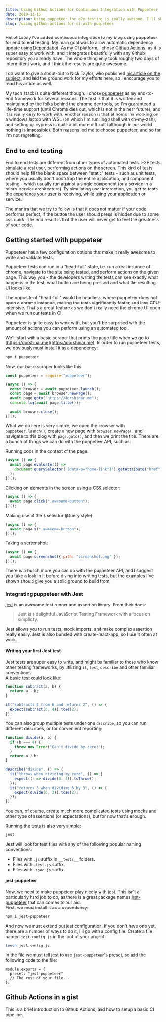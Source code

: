 ```yaml
---
title: Using Github Actions for Continuous Integration with Puppeteer
date: 2019-12-15
description: Using puppeteer for e2e testing is really awesome. I'll show you how to integrate it with github actions.
slug: /using-github-actions-for-ci-with-puppeteer
---
```


Hello!
Lately I've added continuous integration to my blog using puppeteer for end to end testing. My main goal was to allow automatic dependency update using [Dependabot](https://dependabot.com/). As my CI platform, I chose [Github Actions](https://github.com/features/actions), as it is super easy to work with, and it integrates beautifully with any Github repository you already have. The whole thing only took roughly two days of intermittent work, and I think the results are quite awesome.

I do want to give a shout-out to Nick Taylor, who published [his article on the subject](https://www.iamdeveloper.com/blog/2019-08-15-update-dependencies-with-dependabot-cypress-and-netlify/), and laid the ground work for my efforts here, so I encourage you to read his article as well.

My tech stack is quite different though. I chose [puppeteer](https://pptr.dev/) as my end-to-end framework for several reasons. The first is that it is written and maintained by the folks behind the chrome dev tools, so I'm guaranteed a life-time support (until Chrome dies out, which is not in the near future), and it is really easy to work with. Another reason is that at home I'm working on a windows laptop with WSL (on which I'm running zshell with oh-my-zsh), and setting up cypress is quite a bit more difficult (although in our world nothing is impossible). Both reasons led me to choose puppeteer, and so far I'm not regretting.

## End to end testing

End to end tests are different from other types of automated tests. E2E tests simulate a real user, performing actions on the screen. This kind of tests should help fill the blank space between "static" tests - such as unit tests, where you usually don't bootstrap the entire application, and component testing - which usually run against a single component (or a service in a micro-service architecture). By simulating user interaction, you get to tests the experience your user is receiving, while using your application or service.

The mantra that we try to follow is that it does not matter if your code performs perfect, if the button the user should press is hidden due to some css quirk. The end result is that the user will never get to feel the greatness of your code.

## Getting started with puppeteer

Puppeteer has a few configuration options that make it really awesome to write and validate tests.

Puppeteer tests can run in a "head-full" state, i.e. run a real instance of chrome, navigate to the site being tested, and perform actions on the given page. This way you - the developers writing the tests can see exactly what happens in the test, what button are being pressed and what the resulting UI looks like.

The opposite of "head-full" would be headless, where puppeteer does not open a chrome instance, making the tests significantly faster, and less CPU-intensive. That's a great feature as we don't really need the chrome UI open when we run our tests in CI.

Puppeteer is quite easy to work with, but you'll be surprised with the amount of actions you can perform using an automated tool.

We'll start with a basic scraper that prints the page title when we go to [https://dorshinar.me](https://dorshinar.me). In order to run puppeteer tests, we obviously must install it as a dependency:

```bash
npm i puppeteer
```

Now, our basic scraper looks like this:

```js
const puppeteer = require("puppeteer");

(async () => {
  const browser = await puppeteer.launch();
  const page = await browser.newPage();
  await page.goto("https://dorshinar.me");
  console.log(await page.title());

  await browser.close();
})();
```

What we do here is very simple, we open the browser with `puppeteer.launch()`, create a new page with `browser.newPage()` and navigate to this blog with `page.goto()`, and then we print the title. There are a bunch of things we can do with the puppeteer API, such as:

Running code in the context of the page:

```js
(async () => {
  await page.evaluate(() =>
    document.querySelector('[data-p="home-link"]').getAttribute("href")
  );
})();
```

Clicking on elements in the screen using a CSS selector:

```js
(async () => {
  await page.click(".awesome-button");
})();
```

Making use of the `$` selector (jQuery style):

```js
(async () => {
  await page.$(".awesome-button");
})();
```

Taking a screenshot:

```js
(async () => {
  await page.screenshot({ path: "screenshot.png" });
})();
```

There is a bunch more you can do with the puppeteer API, and I suggest you take a look in it before diving into writing tests, but the examples I've shown should give you a solid ground to build from.

### Integrating puppeteer with Jest

[jest](https://jestjs.io/) is an awesome test runner and assertion library. From their docs:

> Jest is a delightful JavaScript Testing Framework with a focus on simplicity.

Jest allows you to run tests, mock imports, and make complex assertion really easily. Jest is also bundled with create-react-app, so I use it often at work.

#### Writing your first Jest test

Jest tests are super easy to write, and might be familiar to those who know other testing frameworks, by utilizing `it`, `test`, `describe` and other familiar conventions.  
A basic test could look like:

```js
function subtract(a, b) {
  return a - b;
}

it("subtracts 4 from 6 and returns 2", () => {
  expect(subtract(6, 4)).toBe(2);
});
```

You can also group multiple tests under one `describe`, so you can run different describes, or for convenient reporting:

```js
function divide(a, b) {
  if (b === 0) {
    throw new Error("Can't divide by zero!");
  }
  return a / b;
}

describe("divide", () => {
  it("throws when dividing by zero", () => {
    expect(() => divide(6, 0)).toThrow();
  });
  it("returns 3 when dividing 6 by 3", () => {
    expect(divide(6, 3)).toBe(2);
  });
});
```

You can, of course, create much more complicated tests using mocks and other type of assertions (or expectations), but for now that's enough.

Running the tests is also very simple:

```bash
jest
```

Jest will look for test files with any of the following popular naming conventions:

- Files with `.js` suffix in `__tests__` folders.
- Files with `.test.js` suffix.
- Files with `.spec.js` suffix.

#### jest-puppeteer

Now, we need to make puppeteer play nicely with jest. This isn't a particularly hard job to do, as there is a great package names [jest-puppeteer](https://github.com/smooth-code/jest-puppeteer) that can comes to our aid.  
First, we must install it as a dependency:

```bash
npm i jest-puppeteer
```

And now we must extend out jest configuration. If you don't have one yet, there are a number of ways to do it, i'll go with a config file. Create a file named `jest.config.js` in the root of your project:

```bash
touch jest.config.js
```

In the file we must tell jest to use `jest-puppeteer`'s preset, so add the following code to the file:

```js{2}
module.exports = {
  preset: "jest-puppeteer"
  // The rest of your file...
};
```

## Github Actions in a gist

This is a brief introduction to Github Actions, and how to setup a basic CI pipeline.
